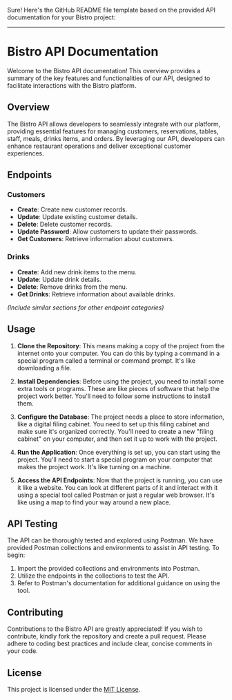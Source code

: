Sure! Here's the GitHub README file template based on the provided API documentation for your Bistro project:

---

# Bistro API Documentation

Welcome to the Bistro API documentation! This overview provides a summary of the key features and functionalities of our API, designed to facilitate interactions with the Bistro platform.

## Overview

The Bistro API allows developers to seamlessly integrate with our platform, providing essential features for managing customers, reservations, tables, staff, meals, drinks items, and orders. By leveraging our API, developers can enhance restaurant operations and deliver exceptional customer experiences.

## Endpoints

### Customers

- **Create**: Create new customer records.
- **Update**: Update existing customer details.
- **Delete**: Delete customer records.
- **Update Password**: Allow customers to update their passwords.
- **Get Customers**: Retrieve information about customers.

### Drinks

- **Create**: Add new drink items to the menu.
- **Update**: Update drink details.
- **Delete**: Remove drinks from the menu.
- **Get Drinks**: Retrieve information about available drinks.

_(Include similar sections for other endpoint categories)_

## Usage


1. **Clone the Repository**: This means making a copy of the project from the internet onto your computer. You can do this by typing a command in a special program called a terminal or command prompt. It's like downloading a file.

2. **Install Dependencies**: Before using the project, you need to install some extra tools or programs. These are like pieces of software that help the project work better. You'll need to follow some instructions to install them.

3. **Configure the Database**: The project needs a place to store information, like a digital filing cabinet. You need to set up this filing cabinet and make sure it's organized correctly. You'll need to create a new "filing cabinet" on your computer, and then set it up to work with the project.

4. **Run the Application**: Once everything is set up, you can start using the project. You'll need to start a special program on your computer that makes the project work. It's like turning on a machine.

5. **Access the API Endpoints**: Now that the project is running, you can use it like a website. You can look at different parts of it and interact with it using a special tool called Postman or just a regular web browser. It's like using a map to find your way around a new place.


## API Testing

The API can be thoroughly tested and explored using Postman. We have provided Postman collections and environments to assist in API testing. To begin:

1. Import the provided collections and environments into Postman.
2. Utilize the endpoints in the collections to test the API.
3. Refer to Postman's documentation for additional guidance on using the tool.

## Contributing

Contributions to the Bistro API are greatly appreciated! If you wish to contribute, kindly fork the repository and create a pull request. Please adhere to coding best practices and include clear, concise comments in your code.

## License

This project is licensed under the [MIT License](LICENSE).

